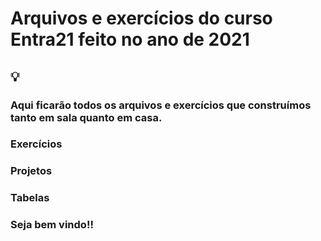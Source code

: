 # Arquivos e exercícios do curso Entra21 feito no ano de 2021

## 💡
### Aqui ficarão todos os arquivos e exercícios que construímos tanto em sala quanto em casa.

### Exercícios
### Projetos
### Tabelas
 
 ### Seja bem vindo!!
